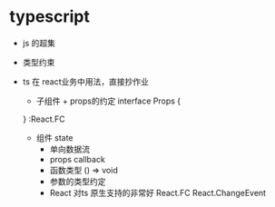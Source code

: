 # typescript
- js 的超集
- 类型约束
- ts 在 react业务中用法，直接抄作业
  - 子组件 + props的约定
  interface Props {

  }
  :React.FC<Props>
  - 组件 state
    - 单向数据流
    - props callback
    - 函数类型 () => void
    - 参数的类型约定
    - React 对ts 原生支持的非常好
      React.FC
      React.ChangeEvent<HTMLInputElement>